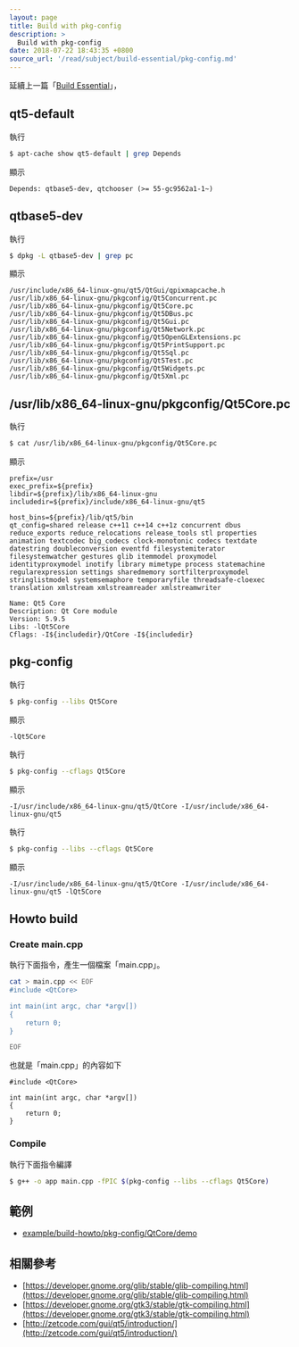 ```yaml
---
layout: page
title: Build with pkg-config
description: >
  Build with pkg-config
date: 2018-07-22 18:43:35 +0800
source_url: '/read/subject/build-essential/pkg-config.md'
---
```



延續上一篇「[Build Essential](/book-lang-cpp-qt/read/subject/build-essential)」，


## qt5-default

執行

``` sh
$ apt-cache show qt5-default | grep Depends
```

顯示

```
Depends: qtbase5-dev, qtchooser (>= 55-gc9562a1-1~)
```

## qtbase5-dev

執行

``` sh
$ dpkg -L qtbase5-dev | grep pc
```

顯示

```
/usr/include/x86_64-linux-gnu/qt5/QtGui/qpixmapcache.h
/usr/lib/x86_64-linux-gnu/pkgconfig/Qt5Concurrent.pc
/usr/lib/x86_64-linux-gnu/pkgconfig/Qt5Core.pc
/usr/lib/x86_64-linux-gnu/pkgconfig/Qt5DBus.pc
/usr/lib/x86_64-linux-gnu/pkgconfig/Qt5Gui.pc
/usr/lib/x86_64-linux-gnu/pkgconfig/Qt5Network.pc
/usr/lib/x86_64-linux-gnu/pkgconfig/Qt5OpenGLExtensions.pc
/usr/lib/x86_64-linux-gnu/pkgconfig/Qt5PrintSupport.pc
/usr/lib/x86_64-linux-gnu/pkgconfig/Qt5Sql.pc
/usr/lib/x86_64-linux-gnu/pkgconfig/Qt5Test.pc
/usr/lib/x86_64-linux-gnu/pkgconfig/Qt5Widgets.pc
/usr/lib/x86_64-linux-gnu/pkgconfig/Qt5Xml.pc
```

## /usr/lib/x86_64-linux-gnu/pkgconfig/Qt5Core.pc

執行

``` sh
$ cat /usr/lib/x86_64-linux-gnu/pkgconfig/Qt5Core.pc
```

顯示

```
prefix=/usr
exec_prefix=${prefix}
libdir=${prefix}/lib/x86_64-linux-gnu
includedir=${prefix}/include/x86_64-linux-gnu/qt5

host_bins=${prefix}/lib/qt5/bin
qt_config=shared release c++11 c++14 c++1z concurrent dbus reduce_exports reduce_relocations release_tools stl properties animation textcodec big_codecs clock-monotonic codecs textdate datestring doubleconversion eventfd filesystemiterator filesystemwatcher gestures glib itemmodel proxymodel identityproxymodel inotify library mimetype process statemachine regularexpression settings sharedmemory sortfilterproxymodel stringlistmodel systemsemaphore temporaryfile threadsafe-cloexec translation xmlstream xmlstreamreader xmlstreamwriter

Name: Qt5 Core
Description: Qt Core module
Version: 5.9.5
Libs: -lQt5Core
Cflags: -I${includedir}/QtCore -I${includedir}
```

## pkg-config

執行

``` sh
$ pkg-config --libs Qt5Core
```

顯示

```
-lQt5Core
```

執行

``` sh
$ pkg-config --cflags Qt5Core
```

顯示

```
-I/usr/include/x86_64-linux-gnu/qt5/QtCore -I/usr/include/x86_64-linux-gnu/qt5
```

執行

``` sh
$ pkg-config --libs --cflags Qt5Core
```

顯示

```
-I/usr/include/x86_64-linux-gnu/qt5/QtCore -I/usr/include/x86_64-linux-gnu/qt5 -lQt5Core
```

## Howto build

### Create main.cpp

執行下面指令，產生一個檔案「main.cpp」。

``` sh
cat > main.cpp << EOF
#include <QtCore>

int main(int argc, char *argv[])
{
	return 0;
}

EOF
```

也就是「main.cpp」的內容如下

```
#include <QtCore>

int main(int argc, char *argv[])
{
	return 0;
}
```

### Compile

執行下面指令編譯

``` sh
$ g++ -o app main.cpp -fPIC $(pkg-config --libs --cflags Qt5Core)
```

## 範例

* [example/build-howto/pkg-config/QtCore/demo](/book-lang-cpp-qt/example/build-howto/pkg-config/QtCore/demo)


## 相關參考

* [https://developer.gnome.org/glib/stable/glib-compiling.html](https://developer.gnome.org/glib/stable/glib-compiling.html)
* [https://developer.gnome.org/gtk3/stable/gtk-compiling.html](https://developer.gnome.org/gtk3/stable/gtk-compiling.html)
* [http://zetcode.com/gui/qt5/introduction/](http://zetcode.com/gui/qt5/introduction/)
